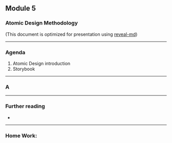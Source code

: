 ## Module 5
### Atomic Design Methodology
(This document is optimized for presentation using [reveal-md](https://github.com/webpro/reveal-md))

---

### Agenda
1. Atomic Design introduction
2. Storybook

---

### A


---

### Further reading
* []()

---

### Home Work:


